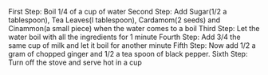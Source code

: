First Step: Boil 1/4 of a cup of water
Second Step: Add Sugar(1/2 a tablespoon), Tea Leaves(I tablespoon), Cardamom(2 seeds) and Cinammon(a small piece) when the water comes to a boil
Third Step: Let the water boil with all the ingredients for 1 minute
Fourth Step: Add 3/4 the same cup of milk and let it boil for another minute
Fifth Step: Now add 1/2 a gram of chopped ginger and 1/2 a tea spoon of black pepper.
Sixth Step: Turn off the stove and serve hot in a cup
